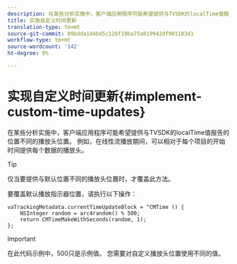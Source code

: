 ```yaml
---
description: 在某些分析实施中，客户端应用程序可能希望提供与TVSDK的localTime值报告的位置不同的播放头位置。 例如，在线性流播放期间，可以相对于每个项目的开始时间提供每个数据的播放头。
title: 实施自定义时间更新
translation-type: tm+mt
source-git-commit: 89bdda1d4bd5c126f19ba75a819942df901183d1
workflow-type: tm+mt
source-wordcount: '142'
ht-degree: 0%

---
```



# 实现自定义时间更新{#implement-custom-time-updates}

在某些分析实施中，客户端应用程序可能希望提供与TVSDK的localTime值报告的位置不同的播放头位置。 例如，在线性流播放期间，可以相对于每个项目的开始时间提供每个数据的播放头。

>[!TIP]
>
>仅当要提供与默认位置不同的播放头位置时，才覆盖此方法。

要覆盖默认播放指示器位置，请执行以下操作：

```
vaTrackingMetadata.currentTimeUpdateBlock = ^CMTime () { 
    NSInteger random = arc4random() % 500;  
    return CMTimeMakeWithSeconds(random, 1); 
};
```

>[!IMPORTANT]
>
>在此代码示例中，500只是示例值。 您需要对自定义播放头位置使用不同的值。